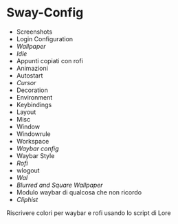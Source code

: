 # Sway-Config

- Screenshots
- Login Configuration
- _Wallpaper_
- _Idle_ 
- Appunti copiati con rofi
- Animazioni
- Autostart
- _Cursor_
- Decoration
- Environment
- Keybindings
- Layout
- Misc
- Window
- Windowrule
- Workspace
- _Waybar config_ 
- Waybar Style
- _Rofi_
- wlogout
- _Wal_
- _Blurred and Square Wallpaper_
- Modulo waybar di qualcosa che non ricordo
- _Cliphist_

Riscrivere colori per waybar e rofi usando lo script di Lore